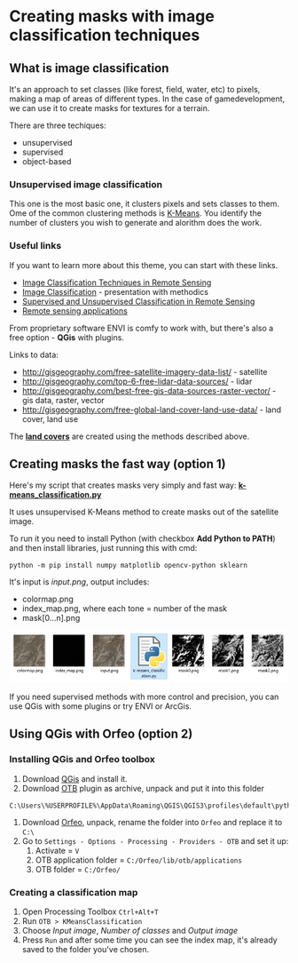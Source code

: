 # Creating masks with image classification techniques

## What is image classification

It's an approach to set classes (like forest, field, water, etc) to pixels, making a map of areas of different types. In the case of gamedevelopment, we can use it to create masks for textures for a terrain.

There are three techiques:
* unsupervised
* supervised
* object-based

### Unsupervised image classification

This one is the most basic one, it clusters pixels and sets classes to them. Ome of the common clustering methods is [K-Means](https://en.wikipedia.org/wiki/K-means_clustering). You identify the number of clusters you wish to generate and alorithm does the work.

### Useful links

If you want to learn more about this theme, you can start with these links. 

* [Image Classification Techniques in Remote Sensing](http://gisgeography.com/image-classification-techniques-remote-sensing/) 
* [Image Classification](https://earth.esa.int/landtraining09/D2L2_Caetano_Classification_Techniques.pdf) - presentation with methodics
* [Supervised and Unsupervised Classification in Remote Sensing](https://gisgeography.com/supervised-unsupervised-classification-arcgis/)
* [Remote sensing applications](https://en.wikipedia.org/wiki/Remote_sensing_application) 

From proprietary software ENVI is comfy to work with, but there's also a free option - **QGis** with plugins.

Links to data:

* http://gisgeography.com/free-satellite-imagery-data-list/ - satellite
* http://gisgeography.com/top-6-free-lidar-data-sources/ - lidar
* http://gisgeography.com/best-free-gis-data-sources-raster-vector/ - gis data, raster, vector
* http://gisgeography.com/free-global-land-cover-land-use-data/ - land cover, land use

The **[land covers](https://en.wikipedia.org/wiki/Land_cover)** are created using the methods described above.

## Creating masks the fast way (option 1)

Here's my script that creates masks very simply and fast way: **[k-means_classification.py](https://github.com/shinsoj/techart/blob/master/k-means/k-means_classification.py)**

It uses unsupervised K-Means method to create masks out of the satellite image.

To run it you need to install Python (with checkbox **Add Python to PATH**)
and then install libraries, just running this with cmd:

```
python -m pip install numpy matplotlib opencv-python sklearn
```

It's input is *input.png*, output includes:
* colormap.png
* index_map.png, where each tone = number of the mask
* mask[0...n].png

![example](https://github.com/shinsoj/techart/blob/master/k-means/img/img1.jpg)

If you need supervised methods with more control and precision, you can use QGis with some plugins or try ENVI or ArcGis.

## Using QGis with Orfeo (option 2)

### Installing QGis and Orfeo toolbox

1. Download [QGis](https://www.qgis.org/en/site/forusers/download.html) and install it.
1. Download [OTB](https://gitlab.orfeo-toolbox.org/orfeotoolbox/qgis-otb-plugin) plugin as archive, unpack and put it into this folder
```
C:\Users\%USERPROFILE%\AppData\Roaming\QGIS\QGIS3\profiles\default\python\plugins
```
1. Download [Orfeo](https://www.orfeo-toolbox.org/), unpack, rename the folder into `Orfeo` and replace it to `C:\`
1. Go to `Settings - Options - Processing - Providers - OTB` and set it up:
	1. Activate = `V`
	1. OTB application folder = `C:/Orfeo/lib/otb/applications`
	1. OTB folder = `C:/Orfeo/`

### Creating a classification map

1. Open Processing Toolbox `Ctrl+Alt+T`
1. Run `OTB > KMeansClassification`
1. Choose *Input image*, *Number of classes* and *Output image*
1. Press `Run` and after some time you can see the index map, it's already saved to the folder you've chosen.
